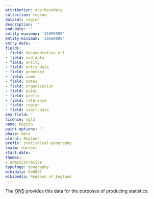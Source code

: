 ```yaml
---
attribution: ons-boundary
collection: region
dataset: region
description: ''
end-date: ''
entity-maximum: '31099999'
entity-minimum: '30100000'
entry-date: ''
fields:
- field: documentation-url
- field: end-date
- field: entity
- field: entry-date
- field: geometry
- field: name
- field: notes
- field: organisation
- field: point
- field: prefix
- field: reference
- field: region
- field: start-date
key-field: ''
licence: ogl3
name: Region
paint-options: ''
phase: beta
plural: Regions
prefix: statistical-geography
realm: dataset
start-date: ''
themes:
- administrative
typology: geography
wikidata: Q48091
wikipedia: Regions_of_England
---
```


The [ONS](https://www.ons.gov.uk/methodology/geography/ukgeographies/administrativegeography/england#regions) provides this
data for the purposes of producing statistics.
